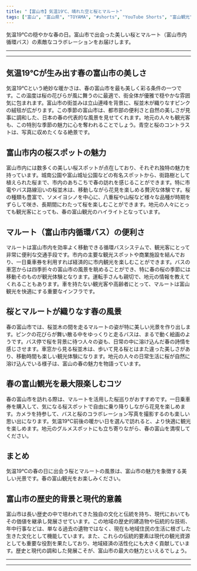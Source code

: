```yaml
---
title: "【富山市】気温19℃、晴れた空と桜とマルート"
tags: ["富山", "富山県", "TOYAMA", "#shorts", "YouTube Shorts", "富山観光", "富山旅行", "北陸観光", "富山市", "富山市観光", "富山駅", "桜", "花見", "春", "富山県の観光スポット", "富山県でおすすめの場所", "富山県の見どころ"]
---
```


気温19℃の穏やかな春の日。富山市で出会った美しい桜とマルート（富山市内循環バス）の素敵なコラボレーションをお届けします。

---

<!-- 🎥 YouTube動画埋め込み -->
<!-- No YouTube URL provided -->

---

## 気温19℃が生み出す春の富山市の美しさ

気温19℃という絶妙な暖かさは、春の富山市を最も美しく彩る条件の一つです。この温度は桜の花びらが風に舞うのに最適で、街全体が優雅で穏やかな雰囲気に包まれます。富山市の街並みは立山連峰を背景に、桜並木が織りなすピンクの絨毯が広がります。この季節の富山市は、都市部の便利さと自然の美しさが見事に調和した、日本の春の代表的な風景を見せてくれます。地元の人々も観光客も、この特別な季節の魅力に心を奪われることでしょう。青空と桜のコントラストは、写真に収めたくなる絶景です。

## 富山市内の桜スポットの魅力

富山市内には数多くの美しい桜スポットが点在しており、それぞれ独特の魅力を持っています。城南公園や富山城址公園などの有名スポットから、街路樹として植えられた桜まで、市内のあちこちで春の訪れを感じることができます。特に市電やバス路線沿いの桜並木は、移動しながら花見を楽しめる贅沢な体験です。桜の種類も豊富で、ソメイヨシノを中心に、八重桜や山桜など様々な品種が時期をずらして咲き、長期間にわたって桜を楽しむことができます。地元の人々にとっても観光客にとっても、春の富山観光のハイライトとなっています。

## マルート（富山市内循環バス）の便利さ

マルートは富山市内を効率よく移動できる循環バスシステムで、観光客にとって非常に便利な交通手段です。市内の主要な観光スポットや商業施設を結んでおり、一日乗車券を利用すれば経済的に市内観光を楽しむことができます。バスの車窓からは四季折々の富山市の風景を眺めることができ、特に春の桜の季節には移動そのものが観光体験となります。運転手さんも親切で、地元の情報を教えてくれることもあります。車を持たない観光客や高齢者にとって、マルートは富山観光を快適にする重要なインフラです。

## 桜とマルートが織りなす春の風景

春の富山市では、桜並木の間を走るマルートの姿が特に美しい光景を作り出します。ピンクの花びらが舞い散る中をゆっくりと走るバスは、まるで動く絵画のようです。バス停で桜を背景に待つ人々の姿も、日常の中に溶け込んだ春の詩情を感じさせます。車窓から見る桜並木は、歩いて見る桜とはまた違った美しさがあり、移動時間も楽しい観光体験になります。地元の人々の日常生活に桜が自然に溶け込んでいる様子は、富山の春の魅力を物語っています。

## 春の富山観光を最大限楽しむコツ

春の富山市を訪れる際は、マルートを活用した桜巡りがおすすめです。一日乗車券を購入して、気になる桜スポットで自由に乗り降りしながら花見を楽しめます。カメラを持参して、バスと桜のコラボレーション写真を撮影するのも楽しい思い出になります。気温19℃前後の暖かい日を選んで訪れると、より快適に観光を楽しめます。地元のグルメスポットにも立ち寄りながら、春の富山を満喫してください。

## まとめ

気温19℃の春の日に出会う桜とマルートの風景は、富山市の魅力を象徴する美しい光景です。春の富山観光をお楽しみください。

## 富山市の歴史的背景と現代的意義

富山市は長い歴史の中で培われてきた独自の文化と伝統を持ち、現代においてもその価値を継承し発展させています。この地域の歴史的建造物や伝統的な技術、年中行事などは、単なる過去の遺物ではなく、現在も地域住民の生活に根ざした生きた文化として機能しています。また、これらの伝統的要素は現代の観光資源としても重要な役割を果たしており、地域経済の活性化にも大きく貢献しています。歴史と現代の調和した発展こそが、富山市の最大の魅力といえるでしょう。

---

<!-- 🗺 Googleマップ（自動表示: page.tsxで地域名から自動生成） -->

<!-- 📍 宿泊リンク（自動表示: page.tsxで地域別リンクを自動生成）
     - タイトルから地域名を抽出
     - JTB / 楽天トラベル / じゃらん / 一休.com 対応
     - 環境変数でプロバイダー切替可能
-->

<!-- 📚 関連記事（自動表示: page.tsxで同カテゴリから2件自動選択） -->

<!-- 🏷️ タグ（自動表示: page.tsxで記事最下部に自動配置） -->

---

<!--
【記事文字数ルール】
- 基本文字数: 最低1000文字以上
- 推奨文字数: 1000〜1500文字（スマホ読みやすさ最優先）
- 上限なし: 情報量的に必要な場合は1500文字や2000文字を超えても良い
- 判断基準: 読者にとって価値ある情報を過不足なく提供できる文字数

【記事構成の最終形】
1. タイトル・動画・本文
2. まとめ
3. Googleマップ（見出しなし、マップのみ自動表示）
4. **宿泊リンク（地域別自動生成）** ← 2025年10月7日追加
5. 関連記事（H3、同カテゴリから2件自動選択）
6. タグ（記事最下部に自動表示）
7. ナビゲーションボタン

【宿泊リンクシステム仕様】
- タイトルから地域名を自動抽出（【〇〇市】形式優先）
- 北陸地方地域辞書: 富山/石川/福井の主要都市対応
- 対応プロバイダー: JTB（既定）/ 楽天トラベル / じゃらん / 一休.com
- 環境変数で切替: NEXT_PUBLIC_DEFAULT_TRAVEL_PROVIDER
- URLテンプレート: 地域名自動エンコード + アフィリエイトID挿入
- 配置位置: Googleマップ直後、関連記事より前

【自動生成セクション】
※以下はpage.tsxで自動生成されるため、記事本文には含めない
- Googleマップ: タイトル【】内の地域名から生成
- 宿泊リンク: 地域名抽出 → Deeplink生成 → スタイル適用
- 関連記事: 同カテゴリから2件を自動選択・リンク化
- タグ: 記事データから最下部に自動配置

【削除済みセクション】
※アクセス方法・周辺情報・公式リンクセクションは不要（2025年10月5日削除）

【AdSense・アフィリエイト】
- Google AdSense: 全ページ自動読み込み（layout.tsx）
- アフィリエイトスクリプト: AffilScript（layout.tsx）
- data-affil属性での動的リンク変換機能あり（現在は宿泊リンクで代替）

【最終更新】2025年10月7日 - 地域別宿泊リンク自動生成システム実装
-->
